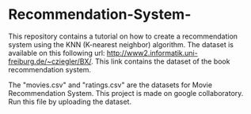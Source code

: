 # Recommendation-System-

This repository contains a tutorial on how to create a recommendation system using the KNN (K-nearest neighbor) algorithm. The dataset is available on this following url: http://www2.informatik.uni-freiburg.de/~cziegler/BX/. This link contains the dataset of the book recommendation system.

The "movies.csv" and "ratings.csv" are the datasets for Movie Recommendation System.
This project is made on google collaboratory. 
Run this file by uploading the dataset. 
